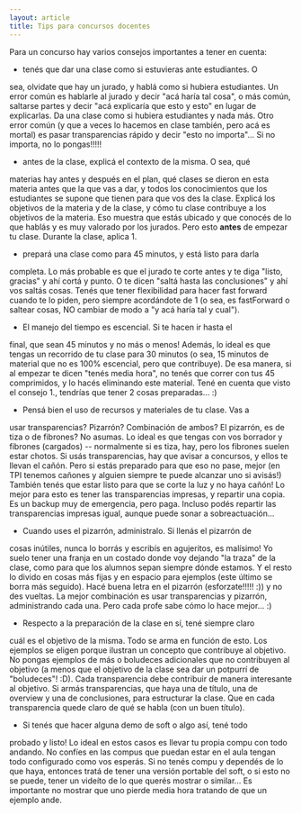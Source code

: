 ```yaml
---
layout: article
title: Tips para concursos docentes
---
```


Para un concurso hay varios consejos importantes a tener en cuenta:

-   tenés que dar una clase como si estuvieras ante estudiantes. O

sea, olvidate que hay un jurado, y hablá como si hubiera estudiantes. Un error común es hablarle al jurado y decir "acá haría tal cosa", o más común, saltarse partes y decir "acá explicaría que esto y esto" en lugar de explicarlas. Da una clase como si hubiera estudiantes y nada más. Otro error común (y que a veces lo hacemos en clase también, pero acá es mortal) es pasar transparencias rápido y decir "esto no importa"... Si no importa, no lo pongas!!!!!

-   antes de la clase, explicá el contexto de la misma. O sea, qué

materias hay antes y después en el plan, qué clases se dieron en esta materia antes que la que vas a dar, y todos los conocimientos que los estudiantes se supone que tienen para que vos des la clase. Explicá los objetivos de la materia y de la clase, y cómo tu clase contribuye a los objetivos de la materia. Eso muestra que estás ubicado y que conocés de lo que hablás y es muy valorado por los jurados. Pero esto **antes** de empezar tu clase. Durante la clase, aplica 1.

-   prepará una clase como para 45 minutos, y está listo para darla

completa. Lo más probable es que el jurado te corte antes y te diga "listo, gracias" y ahí cortá y punto. O te dicen "saltá hasta las conclusiones" y ahí vos saltás cosas. Tenés que tener flexibilidad para hacer fast forward cuando te lo piden, pero siempre acordándote de 1 (o sea, es fastForward o saltear cosas, NO cambiar de modo a "y acá haría tal y cual").

-   El manejo del tiempo es escencial. Si te hacen ir hasta el

final, que sean 45 minutos y no más o menos! Además, lo ideal es que tengas un recorrido de tu clase para 30 minutos (o sea, 15 minutos de material que no es 100% escencial, pero que contribuye). De esa manera, si al empezar te dicen "tenés media hora", no tenés que correr con tus 45 comprimidos, y lo hacés eliminando este material. Tené en cuenta que visto el consejo 1., tendrías que tener 2 cosas preparadas... :)

-   Pensá bien el uso de recursos y materiales de tu clase. Vas a

usar transparencias? Pizarrón? Combinación de ambos? El pizarrón, es de tiza o de fibrones? No asumas. Lo ideal es que tengas con vos borrador y fibrones (cargados) -- normalmente si es tiza, hay, pero los fibrones suelen estar chotos. Si usás transparencias, hay que avisar a concursos, y ellos te llevan el cañón. Pero si estás preparado para que eso no pase, mejor (en TPI tenemos cañones y alguien siempre te puede alcanzar uno si avisás!) También tenés que estar listo para que se corte la luz y no haya cañón! Lo mejor para esto es tener las transparencias impresas, y repartir una copia. Es un backup muy de emergencia, pero paga. Incluso podés repartir las transparencias impresas igual, aunque puede sonar a sobreactuación...

-   Cuando uses el pizarrón, administralo. Si llenás el pizarrón de

cosas inútiles, nunca lo borrás y escribís en agujeritos, es malísimo! Yo suelo tener una franja en un costado donde voy dejando "la traza" de la clase, como para que los alumnos sepan siempre dónde estamos. Y el resto lo divido en cosas más fijas y en espacio para ejemplos (este último se borra más seguido). Hacé buena letra en el pizarrón (esforzate!!!!! :)) y no des vueltas. La mejor combinación es usar transparencias y pizarrón, administrando cada una. Pero cada profe sabe cómo lo hace mejor... :)

-   Respecto a la preparación de la clase en sí, tené siempre claro

cuál es el objetivo de la misma. Todo se arma en función de esto. Los ejemplos se eligen porque ilustran un concepto que contribuye al objetivo. No pongas ejemplos de más o boludeces adicionales que no contribuyen al objetivo (a menos que el objetivo de la clase sea dar un potpurrí de "boludeces"! :D). Cada transparencia debe contribuir de manera interesante al objetivo. Si armás transparencias, que haya una de título, una de overview y una de conclusiones, para estructurar la clase. Que en cada transparencia quede claro de qué se habla (con un buen título).

-   Si tenés que hacer alguna demo de soft o algo así, tené todo

probado y listo! Lo ideal en estos casos es llevar tu propia compu con todo andando. No confíes en las compus que puedan estar en el aula tengan todo configurado como vos esperás. Si no tenés compu y dependés de lo que haya, entonces tratá de tener una versión portable del soft, o si esto no se puede, tener un videíto de lo que querés mostrar o similar... Es importante no mostrar que uno pierde media hora tratando de que un ejemplo ande.
